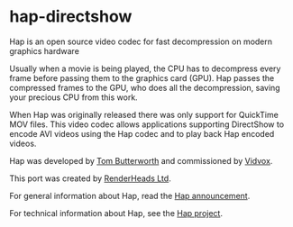 # hap-directshow

Hap is an open source video codec for fast decompression on modern graphics hardware

Usually when a movie is being played, the CPU has to decompress every frame before passing them to the graphics card (GPU). Hap passes the compressed frames to the GPU, who does all the decompression, saving your precious CPU from this work.

When Hap was originally released there was only support for QuickTime MOV files. This video codec allows applications supporting DirectShow to encode AVI videos using the Hap codec and to play back Hap encoded videos.

Hap was developed by [Tom Butterworth](https://twitter.com/bang_noise) and commissioned by [Vidvox](http://www.vidvox.net/).

This port was created by [RenderHeads Ltd](http://renderheads.com/).

For general information about Hap, read the [Hap announcement](http://vdmx.vidvox.net/blog/hap).

For technical information about Hap, see the [Hap project](https://github.com/vidvox/hap).

